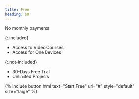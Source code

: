 ```yaml
---
title: Free
heading: $0
---
```


No monthly payments

{:.included}
- Access to Video Courses
- Access for One Devices

{:.not-included}
- 30-Days Free Trial
- Unlimited Projects

{% include button.html text="Start Free" url="#" style="default" size="large" %}